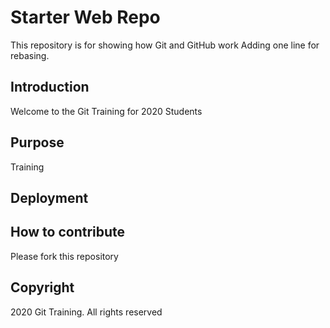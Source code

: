 # Starter Web Repo

This repository is for showing how Git and GitHub work
Adding one line for rebasing.

## Introduction

Welcome to the Git Training for 2020 Students

## Purpose

Training

## Deployment

## How to contribute

Please fork this repository
## Copyright

2020 Git Training. All rights reserved